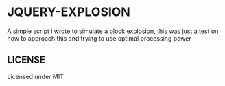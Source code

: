 # JQUERY-EXPLOSION
A simple script i wrote to simulate a block explosion, this was just a test on how to approach this and trying to use optimal processing power

## LICENSE
Licensed under MIT